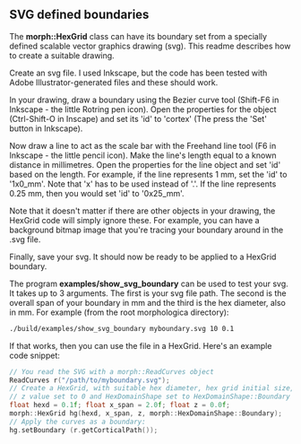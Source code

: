 ## SVG defined boundaries

The **morph::HexGrid** class can have its boundary set from a specially defined scalable vector graphics drawing (svg). This readme describes how to create a suitable drawing.

Create an svg file. I used Inkscape, but the code has been tested with Adobe Illustrator-generated files and these should work.

In your drawing, draw a boundary using the Bezier curve tool (Shift-F6 in Inkscape - the little Rotring pen icon). Open the properties for the object (Ctrl-Shift-O in Inscape) and set its 'id' to 'cortex' (The press the 'Set' button in Inkscape).

Now draw a line to act as the scale bar with the Freehand line tool (F6 in Inkscape - the little pencil icon). Make the line's length equal to a known distance in millimetres. Open the properties for the line object and set 'id' based on the length. For example, if the line represents 1 mm, set the 'id' to '1x0_mm'. Note that 'x' has to be used instead of '.'. If the line represents 0.25 mm, then you would set 'id' to '0x25_mm'.

Note that it doesn't matter if there are other objects in your drawing, the HexGrid code will simply ignore these. For example, you can have a background bitmap image that you're tracing your boundary around in the .svg file.

Finally, save your svg. It should now be ready to be applied to a HexGrid boundary.

The program **examples/show_svg_boundary** can be used to test your svg. It takes up to 3 arguments. The first is your svg file path. The second is the overall span of your boundary in mm and the third is the hex diameter, also in mm. For example (from the root morphologica directory):

```bash
./build/examples/show_svg_boundary myboundary.svg 10 0.1
```

If that works, then you can use the file in a HexGrid. Here's an example code snippet:

```c++
// You read the SVG with a morph::ReadCurves object
ReadCurves r("/path/to/myboundary.svg");
// Create a HexGrid, with suitable hex diameter, hex grid initial size,
// z value set to 0 and HexDomainShape set to HexDomainShape::Boundary
float hexd = 0.1f; float x_span = 2.0f; float z = 0.0f;
morph::HexGrid hg(hexd, x_span, z, morph::HexDomainShape::Boundary);
// Apply the curves as a boundary:
hg.setBoundary (r.getCorticalPath());
```
